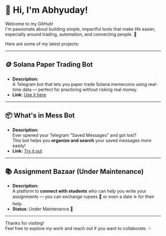 

# 👋 Hi, I'm Abhyuday!

Welcome to my GitHub!  
I'm passionate about building simple, impactful tools that make life easier, especially around trading, automation, and connecting people. 🚀

Here are some of my latest projects:

---

## 🪙 Solana Paper Trading Bot
- **Description:**  
  A Telegram bot that lets you paper trade Solana memecoins using real-time data — perfect for practicing without risking real money.
- **Link:** [Use it here](https://t.me/PaperTradingSolanaBot)

---

## 📦 What's in Mess Bot
- **Description:**  
  Ever opened your Telegram "Saved Messages" and got lost?  
  This bot helps you **organize and search** your saved messages more easily!
- **Link:** [Try it out](https://t.me/WhatsInMessBot)

---

## 📚 Assignment Bazaar (Under Maintenance)
- **Description:**  
  A platform to **connect with students** who can help you write your assignments — you can exchange rupees 💸 or even a date ☕ for their help.
- **Status:** Under Maintenance 🚧

---

Thanks for visiting!  
Feel free to explore my work and reach out if you want to collaborate. ✨


